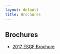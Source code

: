 ```yaml
---
layout: default
title: Brochures
---
```


## Brochures

* <a href="{{site.esgf-media}}/pdf/2017-ESGF-Brochure.pdf" target="_blank">2017 ESGF Brochure</a>